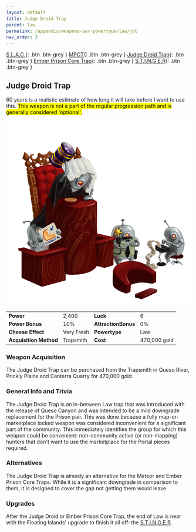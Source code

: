 ```yaml
---
layout: default
title: Judge Droid Trap
parent: law
permalink: /appendix/weapons-per-powertype/law/jdt
nav_order: 3
---
```

<span class="fs-1">[S.L.A.C.](/appendix/weapons-per-powertype/law/slac){: .btn .btn-grey } </span><span class="fs-1"> [MPCT](/appendix/weapons-per-powertype/law/MPCT){: .btn .btn-grey } </span><span class="fs-1"> [Judge Droid Trap](/appendix/weapons-per-powertype/law/jdt){: .btn .btn-grey } </span><span class="fs-1"> [Ember Prison Core Trap](/appendix/weapons-per-powertype/shadow/epct){: .btn .btn-grey } </span><span class="fs-1"> [S.T.I.N.G.E.R](/appendix/weapons-per-powertype/shadow/stinger){: .btn .btn-grey } </span>

## Judge Droid Trap
60 years is a realistic estimate of how long it will take before I want to use this.
<mark> This weapon is not a part of the regular progression path and is generally considered 'optional'.</mark>  


<img src="/assets/images/jdt.png" alt="HAMMERTIME" width="600">

|||||
|---|---|---|---|
| __Power__ 	| 2,400 	| __Luck__ 	| 6 	|
| __Power Bonus__ 	| 10% 	|__AttractionBonus__ 	| 0% 	|
| __Cheese Effect__ 	| Very Fresh 	| __Powertype__ 	| Law 	|
| __Acquisition Method__ 	| Trapsmith 	| __Cost__ 	| 470,000 gold 	|

### Weapon Acquisition
The Judge Droid Trap can be purchased from the Trapsmith in Queso River, Prickly Plains and Canterra Quarry for 470,000 gold.
 
### General Info and Trivia
The Judge Droid Trap is an in-between Law trap that was introduced with the release of Queso Canyon and was intended to be a mild downgrade replacement for the Prison pair. This was done because a fully map-or-marketplace locked weapon was considered inconvenient for a significant part of the community. This immediately identifies the group for which this weapon could be convenient: non-community active (or non-mapping) hunters that don't want to use the marketplace for the Portal pieces required.

### Alternatives
The Judge Droid Trap is already an alternative for the Meteor and Ember Prison Core Traps. While it is a significant downgrade in comparison to them, it is designed to cover the gap not getting them would leave.

### Upgrades
After the Judge Droid or Ember Prison Core Trap, the end of Law is near with the Floating Islands' upgrade to finish it all off: the [S.T.I.N.G.E.R](/appendix/weapons-per-powertype/shadow/stinger).
